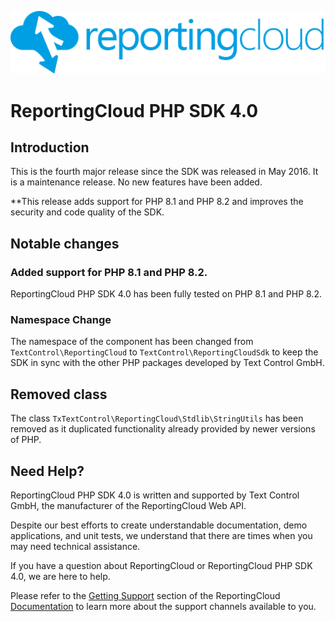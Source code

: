 ![Logo](../resource/rc_logo_512.png)

# ReportingCloud PHP SDK 4.0

## Introduction

This is the fourth major release since the SDK was released in May 2016. It is a maintenance release. No new features have been added.

**This release adds support for PHP 8.1 and PHP 8.2 and improves the security and code quality of the SDK.

## Notable changes

### Added support for PHP 8.1 and PHP 8.2.

ReportingCloud PHP SDK 4.0 has been fully tested on PHP 8.1 and PHP 8.2.

### Namespace Change

The namespace of the component has been changed from `TextControl\ReportingCloud` to `TextControl\ReportingCloudSdk` to keep the SDK in sync with the other PHP packages developed by Text Control GmbH.

## Removed class

The class `TxTextControl\ReportingCloud\Stdlib\StringUtils` has been removed as it duplicated functionality already provided by newer versions of PHP.

## Need Help?

ReportingCloud PHP SDK 4.0 is written and supported by Text Control GmbH, the manufacturer of the ReportingCloud Web API.

Despite our best efforts to create understandable documentation, demo applications, and unit tests, we understand that there are times when you may need technical assistance.

If you have a question about ReportingCloud or ReportingCloud PHP SDK 4.0, we are here to help.

Please refer to the [Getting Support](https://docs.reporting.cloud/docs/chapter/introduction/support) section of the ReportingCloud [Documentation](https://docs.reporting.cloud/) to learn more about the support channels available to you.